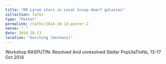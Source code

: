 ```yaml
---
title: "RR Lyrae stars in Local Group dwarf galaxies"
collection: talks
type: "Poster"
permalink: /talks/2014-10-13-poster-2
venue: " "
date: 2014-10-13
location: "Garching (Germany)"
---
```


Workshop RASPUTIN: Resolved And unresolved Stellar PopUlaTIoNs, 13-17 Oct 2014
